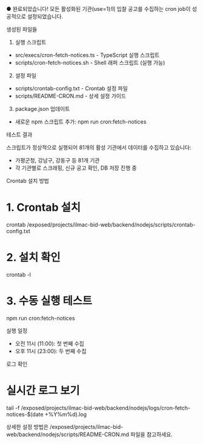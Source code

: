 ● 완료되었습니다! 모든 활성화된 기관(use=1)의 입찰 공고를 수집하는 cron job이 성공적으로 설정되었습니다.

  생성된 파일들

  1. 실행 스크립트

  - src/execs/cron-fetch-notices.ts - TypeScript 실행 스크립트
  - scripts/cron-fetch-notices.sh - Shell 래퍼 스크립트 (실행 가능)

  2. 설정 파일

  - scripts/crontab-config.txt - Crontab 설정 파일
  - scripts/README-CRON.md - 상세 설정 가이드

  3. package.json 업데이트

  - 새로운 npm 스크립트 추가: npm run cron:fetch-notices

  테스트 결과

  스크립트가 정상적으로 실행되어 81개의 활성 기관에서 데이터를 수집하고 있습니다:
  - 가평군청, 강남구, 강동구 등 81개 기관
  - 각 기관별로 스크래핑, 신규 공고 확인, DB 저장 진행 중

  Crontab 설치 방법

  # 1. Crontab 설치
  crontab /exposed/projects/ilmac-bid-web/backend/nodejs/scripts/crontab-config.txt

  # 2. 설치 확인
  crontab -l

  # 3. 수동 실행 테스트
  npm run cron:fetch-notices

  실행 일정

  - 오전 11시 (11:00): 첫 번째 수집
  - 오후 11시 (23:00): 두 번째 수집

  로그 확인

  # 실시간 로그 보기
  tail -f /exposed/projects/ilmac-bid-web/backend/nodejs/logs/cron-fetch-notices-$(date +%Y%m%d).log

  상세한 설정 방법은 /exposed/projects/ilmac-bid-web/backend/nodejs/scripts/README-CRON.md 파일을 참고하세요.